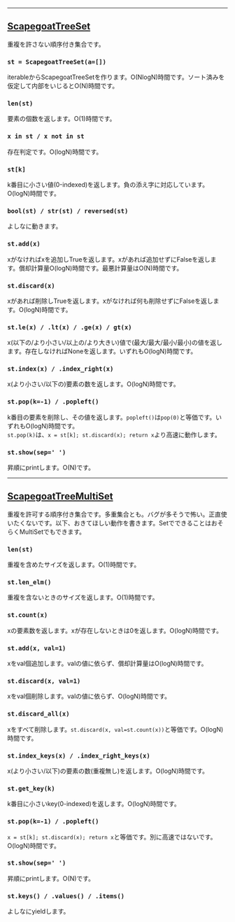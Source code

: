 
_____
## [ScapegoatTreeSet](https://github.com/titanium-22/Library/blob/main/BST/ScapegoatTree/ScapegoatTreeSet.py)
重複を許さない順序付き集合です。

### ```st = ScapegoatTreeSet(a=[])```
iterableからScapegoatTreeSetを作ります。O(NlogN)時間です。ソート済みを仮定して内部をいじるとO(N)時間です。

### ```len(st)```
要素の個数を返します。O(1)時間です。

### ```x in st / x not in st```
存在判定です。O(logN)時間です。

### ```st[k]```
k番目に小さい値(0-indexed)を返します。負の添え字に対応しています。O(logN)時間です。

### ```bool(st) / str(st) / reversed(st)```
よしなに動きます。

### ```st.add(x)```
xがなければxを追加しTrueを返します。xがあれば追加せずにFalseを返します。償却計算量O(logN)時間です。最悪計算量はO(N)時間です。

### ```st.discard(x)```
xがあれば削除しTrueを返します。xがなければ何も削除せずにFalseを返します。O(logN)時間です。

### ```st.le(x) / .lt(x) / .ge(x) / gt(x)```
x(以下の/より小さい/以上の/より大きい)値で(最大/最大/最小/最小)の値を返します。存在しなければNoneを返します。いずれもO(logN)時間です。

### ```st.index(x) / .index_right(x)```
x(より小さい/以下の)要素の数を返します。O(logN)時間です。

### ```st.pop(k=-1) / .popleft()```
k番目の要素を削除し、その値を返します。```popleft()```は```pop(0)```と等価です。いずれもO(logN)時間です。  
```st.pop(k)```は、```x = st[k]; st.discard(x); return x```より高速に動作します。

### ```st.show(sep=' ')```
昇順にprintします。O(N)です。

____
## [ScapegoatTreeMultiSet](https://github.com/titanium-22/Library/blob/main/BST/ScapegoatTree/ScapegoatTreeMultiSet.py)
重複を許可する順序付き集合です。多重集合とも。バグが多そうで怖い。正直使いたくないです。以下、おきてほしい動作を書きます。SetでできることはおそらくMultiSetでもできます。

### ```len(st)```
重複を含めたサイズを返します。O(1)時間です。

### ```st.len_elm()```
重複を含ないときのサイズを返します。O(1)時間です。

### ```st.count(x)```
xの要素数を返します。xが存在しないときは0を返します。O(logN)時間です。

### ```st.add(x, val=1)```
xをval個追加します。valの値に依らず、償却計算量はO(logN)時間です。

### ```st.discard(x, val=1)```
xをval個削除します。valの値に依らず、O(logN)時間です。

### ```st.discard_all(x)```
xをすべて削除します。```st.discard(x, val=st.count(x))```と等価です。O(logN)時間です。

### ```st.index_keys(x) / .index_right_keys(x)```
x(より小さい/以下)の要素の数(重複無し)を返します。O(logN)時間です。

### ```st.get_key(k)```
k番目に小さいkey(0-indexed)を返します。O(logN)時間です。

### ```st.pop(k=-1) / .popleft()```
```x = st[k]; st.discard(x); return x```と等価です。別に高速ではないです。O(logN)時間です。

### ```st.show(sep=' ')```
昇順にprintします。O(N)です。

### ```st.keys() / .values() / .items()```
よしなにyieldします。

